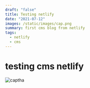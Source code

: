 ```yaml
---
draft: "false"
title: Testing netlify
date: "2021-07-12"
images: /static/images/cap.png
summary: first cms blog from netlify
tags:
  - netlify
  - cms
---
```

# testing cms netlify 

![captha](/static/images/cap.png "capp")